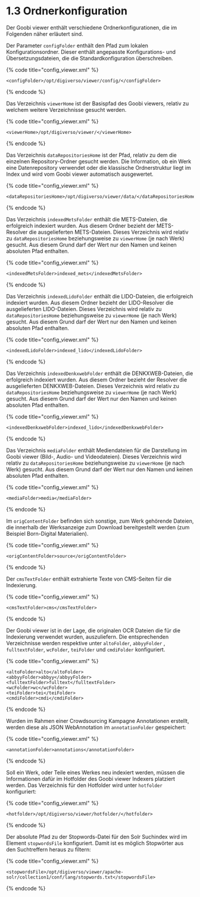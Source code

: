 # 1.3 Ordnerkonfiguration

Der Goobi viewer enthält verschiedene Ordnerkonfigurationen, die im Folgenden näher erläutert sind.

Der Parameter `configFolder` enthält den Pfad zum lokalen Konfigurationsordner. Dieser enthält angepasste Konfigurations- und Übersetzungsdateien, die die Standardkonfiguration überschreiben.

{% code title="config\_viewer.xml" %}
```markup
<configFolder>/opt/digiverso/viewer/config/</configFolder>
```
{% endcode %}

Das Verzeichnis `viewerHome` ist der Basispfad des Goobi viewers, relativ zu welchem weitere Verzeichnisse gesucht werden.

{% code title="config\_viewer.xml" %}
```markup
<viewerHome>/opt/digiverso/viewer/</viewerHome>
```
{% endcode %}

Das Verzeichnis `dataRepositoriesHome` ist der Pfad, relativ zu dem die einzelnen Repository-Ordner gesucht werden. Die Information, ob ein Werk eine Datenrepository verwendet oder die klassische Ordnerstruktur liegt im Index und wird vom Goobi viewer automatisch ausgewertet.

{% code title="config\_viewer.xml" %}
```markup
<dataRepositoriesHome>/opt/digiverso/viewer/data/</dataRepositoriesHome>
```
{% endcode %}

Das Verzeichnis `indexedMetsFolder` enthält die METS-Dateien, die erfolgreich indexiert wurden. Aus diesem Ordner bezieht der METS-Resolver die ausgelieferten METS-Dateien. Dieses Verzeichnis wird relativ zu `dataRepositoriesHome` beziehungsweise zu `viewerHome` \(je nach Werk\) gesucht. Aus diesem Grund darf der Wert nur den Namen und keinen absoluten Pfad enthalten.

{% code title="config\_viewer.xml" %}
```markup
<indexedMetsFolder>indexed_mets</indexedMetsFolder>
```
{% endcode %}

Das Verzeichnis `indexedLidoFolder` enthält die LIDO-Dateien, die erfolgreich indexiert wurden. Aus diesem Ordner bezieht der LIDO-Resolver die ausgelieferten LIDO-Dateien. Dieses Verzeichnis wird relativ zu `dataRepositoriesHome` beziehungsweise zu `viewerHome` \(je nach Werk\) gesucht. Aus diesem Grund darf der Wert nur den Namen und keinen absoluten Pfad enthalten.

{% code title="config\_viewer.xml" %}
```markup
<indexedLidoFolder>indexed_lido</indexedLidoFolder>
```
{% endcode %}

Das Verzeichnis `indexedDenkxwebFolder` enthält die DENKXWEB-Dateien, die erfolgreich indexiert wurden. Aus diesem Ordner bezieht der Resolver die ausgelieferten DENKXWEB-Dateien. Dieses Verzeichnis wird relativ zu `dataRepositoriesHome` beziehungsweise zu `viewerHome` \(je nach Werk\) gesucht. Aus diesem Grund darf der Wert nur den Namen und keinen absoluten Pfad enthalten.

{% code title="config\_viewer.xml" %}
```markup
<indexedDenkxwebFolder>indexed_lido</indexedDenkxwebFolder>
```
{% endcode %}

Das Verzeichnis `mediaFolder` enthält Mediendateien für die Darstellung im Goobi viewer \(Bild-, Audio- und Videodateien\). Dieses Verzeichnis wird relativ zu `dataRepositoriesHome` beziehungsweise zu `viewerHome` \(je nach Werk\) gesucht. Aus diesem Grund darf der Wert nur den Namen und keinen absoluten Pfad enthalten.

{% code title="config\_viewer.xml" %}
```markup
<mediaFolder>media</mediaFolder>
```
{% endcode %}

Im `origContentFolder` befinden sich sonstige, zum Werk gehörende Dateien, die innerhalb der Werksanzeige zum Download bereitgestellt werden \(zum Beispiel Born-Digital Materialien\).

{% code title="config\_viewer.xml" %}
```markup
<origContentFolder>source</origContentFolder>
```
{% endcode %}

Der `cmsTextFolder` enthält extrahierte Texte von CMS-Seiten für die Indexierung.

{% code title="config\_viewer.xml" %}
```markup
<cmsTextFolder>cms</cmsTextFolder>
```
{% endcode %}

Der Goobi viewer ist in der Lage, die originalen OCR Dateien die für die Indexierung verwendet wurden, auszuliefern. Die entsprechenden Verzeichnisse werden respektive unter `altoFolder`, `abbyyFolder` , `fulltextFolder`, `wcFolder`, `teiFolder` und `cmdiFolder` konfiguriert.

{% code title="config\_viewer.xml" %}
```markup
<altoFolder>alto</altoFolder>
<abbyyFolder>abbyy</abbyyFolder>
<fulltextFolder>fulltext</fulltextFolder>
<wcFolder>wc</wcFolder>
<teiFolder>tei</teiFolder>
<cmdiFolder>cmdi</cmdiFolder>
```
{% endcode %}

Wurden im Rahmen einer Crowdsourcing Kampagne Annotationen erstellt, werden diese als JSON WebAnnotation im `annotationFolder` gespeichert:

{% code title="config\_viewer.xml" %}
```markup
<annotationFolder>annotations</annotationFolder>
```
{% endcode %}

Soll ein Werk, oder Teile eines Werkes neu indexiert werden, müssen die Informationen dafür im Hotfolder des Goobi viewer Indexers platziert werden. Das Verzeichnis für den Hotfolder wird unter `hotfolder` konfiguriert:

{% code title="config\_viewer.xml" %}
```markup
<hotfolder>/opt/digiverso/viewer/hotfolder/</hotfolder>
```
{% endcode %}

Der absolute Pfad zu der Stopwords-Datei für den Solr Suchindex wird im Element `stopwordsFile` konfiguriert. Damit ist es möglich Stopwörter aus den Suchtreffern heraus zu filtern:

{% code title="config\_viewer.xml" %}
```markup
<stopwordsFile>/opt/digiverso/viewer/apache-solr/collection1/conf/lang/stopwords.txt</stopwordsFile>
```
{% endcode %}



